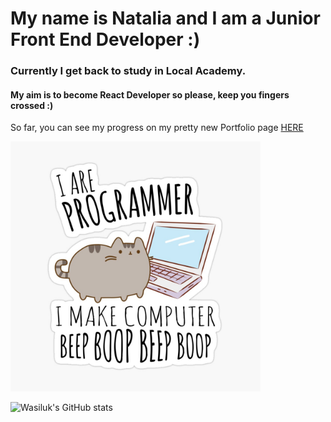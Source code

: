 
# My name is Natalia and I am a Junior Front End Developer :)
### Currently I get back to study in Local Academy.
#### My aim is to become React Developer so please, keep you fingers crossed :)

So far, you can see my progress on my pretty new Portfolio page 
<a href="https://wasilukowa.github.io/gladiators-portfolio/" target="_blank">HERE </a>

<img src="/src/beep-boop-boop.jpg" alt="Beep Boop Boop illustration :)" width="400px"/>

![Wasiluk's GitHub stats](https://github-readme-stats.vercel.app/api?username=wasilukowa)

